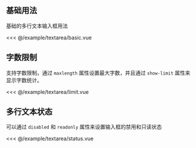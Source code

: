 ## 基础用法

基础的多行文本输入框用法
<demo-block src="textarea/basic">

<<< @/example/textarea/basic.vue

</demo-block>

## 字数限制

支持字数限制，通过 `maxlength` 属性设置最大字数，并且通过 `show-limit` 属性来显示字数统计。
<demo-block src="textarea/limit">

<<< @/example/textarea/limit.vue

</demo-block>

## 多行文本状态

可以通过 `disabled` 和 `readonly` 属性来设置输入框的禁用和只读状态
<demo-block src="textarea/status">

<<< @/example/textarea/status.vue

</demo-block>